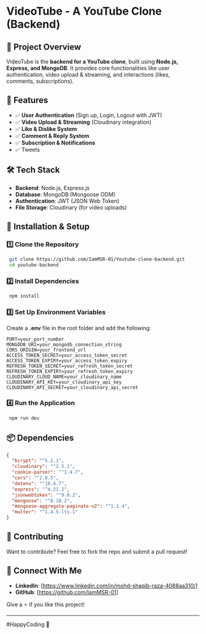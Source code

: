 # VideoTube - A YouTube Clone (Backend)

## 🚀 Project Overview

VideoTube is the **backend for a YouTube clone**, built using **Node.js, Express, and MongoDB**. It provides core functionalities like user authentication, video upload & streaming, and interactions (likes, comments, subscriptions).

## 🎯 Features

- ✅ **User Authentication** (Sign up, Login, Logout with JWT)
- ✅ **Video Upload & Streaming** (Cloudinary integration)
- ✅ **Like & Dislike System**
- ✅ **Comment & Reply System**
- ✅ **Subscription & Notifications**
- ✅ Tweets

## 🛠️ Tech Stack

- **Backend**: Node.js, Express.js
- **Database**: MongoDB (Mongoose ODM)
- **Authentication**: JWT (JSON Web Token)
- **File Storage**: Cloudinary (for video uploads)

## 🔧 Installation & Setup

### 1️⃣ Clone the Repository

```sh
 git clone https://github.com/IamMSR-01/Youtube-clone-backend.git
 cd youtube-backend
```

### 2️⃣ Install Dependencies

```sh
 npm install
```

### 3️⃣ Set Up Environment Variables

Create a **.env** file in the root folder and add the following:

```env
PORT=your_port_number
MONGODB_URI=your_mongodb_connection_string
CORS_ORIGIN=your_frontend_url
ACCESS_TOKEN_SECRET=your_access_token_secret
ACCESS_TOKEN_EXPIRY=your_access_token_expiry
REFRESH_TOKEN_SECRET=your_refresh_token_secret
REFRESH_TOKEN_EXPIRY=your_refresh_token_expiry
CLOUDINARY_CLOUD_NAME=your_cloudinary_name
CLOUDINARY_API_KEY=your_cloudinary_api_key
CLOUDINARY_API_SECRET=your_cloudinary_api_secret
```

### 4️⃣ Run the Application

```sh
 npm run dev
```

## 📦 Dependencies

```json
{
  "bcrypt": "^5.1.1",
  "cloudinary": "^2.5.1",
  "cookie-parser": "^1.4.7",
  "cors": "^2.8.5",
  "dotenv": "^16.4.7",
  "express": "^4.21.2",
  "jsonwebtoken": "^9.0.2",
  "mongoose": "^8.10.2",
  "mongoose-aggregate-paginate-v2": "^1.1.4",
  "multer": "^1.4.5-lts.1"
}
```

## 🤝 Contributing

Want to contribute? Feel free to fork the repo and submit a pull request!

## 🔗 Connect With Me

- **LinkedIn**: [https://www.linkedin.com/in/mohd-shaqib-raza-4088aa310/]
- **GitHub**: [https://github.com/IamMSR-01]

Give a ⭐ if you like this project!

---

\#HappyCoding 🎉

